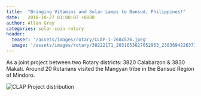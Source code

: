 ```yaml
---
title:  "Bringing Vitamins and Solar Lamps to Bansud, Philippines!"
date:   2018-10-27 01:08:07 +0800
author: Allan Gray
categories: solar-coin rotary
header:
  teaser: '/assets/images/rotary/CLAP-1-768x576.jpeg'
  image: '/assets/images/rotary/30222171_2031653627052963_2383694226371117056_n-768x576.png'
---
```


As a joint project between two Rotary districts: 3820 Calabarzon & 3830 Makati.  Around 20 Rotarians visited the Mangyan tribe in the Bansud Region of Mindoro.

![CLAP Project distribution](/assets/images/rotary/CLAP-2-768x576.jpeg)